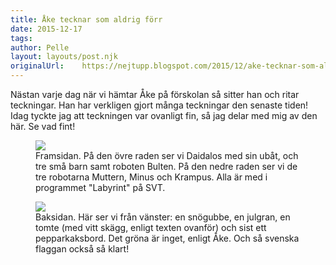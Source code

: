 ```yaml
---
title: Åke tecknar som aldrig förr
date: 2015-12-17
tags: 
author: Pelle
layout: layouts/post.njk 	
originalUrl:	https://nejtupp.blogspot.com/2015/12/ake-tecknar-som-aldrig-forr.html
---
```


Nästan varje dag när vi hämtar Åke på förskolan så sitter han och ritar teckningar. Han har verkligen gjort många teckningar den senaste tiden! Idag tyckte jag att teckningen var ovanligt fin, så jag delar med mig av den här. Se vad fint!

<figure>
	<img src="../../../../img/Teckning%252C%2BA%25CC%258Ake%252C%2B2015-12-17%2Bframsida.png">
	<figcaption>Framsidan. På den övre raden ser vi Daidalos med sin ubåt, och tre små barn samt roboten Bulten. På den nedre raden ser vi de tre robotarna Muttern, Minus och Krampus. Alla är med i programmet "Labyrint" på SVT.</figcaption>
</figure>

<figure>
	<img src="../../../../img/Teckning%252C%2BA%25CC%258Ake%252C%2B2015-12-17%2Bbaksida.png">
	<figcaption>Baksidan. Här ser vi från vänster: en snögubbe, en julgran, en tomte (med vitt skägg, enligt texten ovanför) och sist ett pepparkaksbord. Det gröna är inget, enligt Åke. Och så svenska flaggan också så klart!</figcaption>
</figure>

